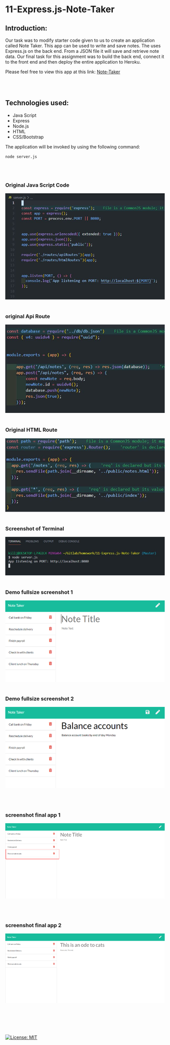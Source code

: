 # 11-Express.js-Note-Taker
## Introduction:
Our task was to modify starter code given to us to  create an application called Note Taker. This app can be used to write and save notes. The uses Express.js on the  back end. From a JSON file it will save and retrieve note data. Our final task for this assignment was to build the back end, connect it to the front end and then deploy the entire application to Heroku.


Please feel free to view this app at  this link:
 [Note-Taker](https://warm-reef-49850.herokuapp.com)

<br>
<br>


## Technologies used:

* Java Script
* Express
* Node.js
* HTML
* CSS/Bootstrap


The application will be invoked by using the following command:
```bash
node server.js
```
<br>
<br>

### Original Java Script  Code
![screenshot](/public/assets/img/server.JPG)
<br>
<br>

### original Api Route
![screenshot](/public/assets/img/api.JPG)
<br>
<br>

### Original HTML Route
![screenshot](/public/assets/img/html.JPG)
<br>
<br>

### Screenshot of Terminal
![screenshot](/public/assets/img/terminal.JPG)
<br>
<br>

### Demo fullsize screenshot 1
![screenshot](/public/assets/img/demo1.png)
<br>
<br>

### Demo fullsize screenshot 2
![screenshot](/public/assets/img/demo2.png)

<br>
<br>

### screenshot final app  1
![screenshot](/public/assets/img/full.png)

<br>
<br>

### screenshot final app 2
![screenshot](/public/assets/img/full2.png)

<br>
<br>
<br>
<br>

[![License: MIT](https://img.shields.io/badge/License-MIT-yellow.svg)](https://opensource.org/licenses/MIT)
